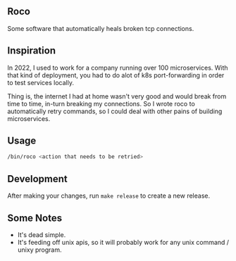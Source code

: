 ## Roco
Some software that automatically heals broken tcp connections. 

## Inspiration
In 2022, I used to work for a company running over 100 microservices. With that kind of deployment, you had to do alot of k8s port-forwarding in order to test services locally.  

Thing is, the internet I had at home wasn't very good and would break from time to time, in-turn breaking my connections. So I wrote roco to automatically retry commands, so I could deal with other pains of building microservices.


## Usage
```sh
/bin/roco <action that needs to be retried>
```

## Development
After making your changes, run `make release` to create a new release.

## Some Notes
- It's dead simple.
- It's feeding off unix apis, so it will probably work for any unix command / unixy program.